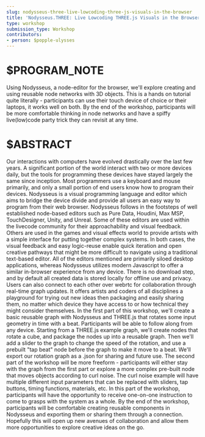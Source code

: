 ```yaml
---
slug: nodysseus-three-live-lowcoding-three-js-visuals-in-the-browser
title: 'Nodysseus.THREE: Live Lowcoding THREE.js Visuals in the Browser'
type: workshop
submission_type: Workshop
contributors:
- person: $popple-ulysses
---
```


# $PROGRAM_NOTE

Using Nodysseus, a node-editor for the browser, we'll explore creating and using reusable node networks with 3D objects. This is a hands on tutorial quite literally - participants can use their touch device of choice or their laptops, it works well on both. By the end of the workshop, participants will be more comfortable thinking in node networks and have a spiffy live(low)code party trick they can revisit at any time.

# $ABSTRACT

Our interactions with computers have evolved drastically over the last few years. A significant portion of the world interact with two or more devices daily, but the tools for programming these devices have stayed largely the same since inception. Most programmers use a keyboard and mouse primarily, and only a small portion of end users know how to program their devices. Nodysseus is a visual programming language and editor which aims to bridge the device divide and provide all users an easy way to program from their web browser. Nodysseus follows in the footsteps of well established node-based editors such as Pure Data, Houdini, Max MSP, TouchDesigner, Unity, and Unreal. Some of these editors are used within the livecode community for their approachability and visual feedback. Others are used in the games and visual effects world to provide artists with a simple interface for putting together complex systems. In both cases, the visual feedback and easy logic-reuse enable quick iteration and open creative pathways that might be more difficult to navigate using a traditional text-based editor. All of the editors mentioned are primarily siloed desktop applications, whereas Nodysseus utilizes modern Javascript to offer a similar in-browser experience from any device. There is no download step, and by default all created data is stored locally for offline use and privacy. Users can also connect to each other over webrtc for collaboration through real-time graph updates. It offers artists and coders of all disciplines a playground for trying out new ideas then packaging and easily sharing them, no matter which device they have access to or how technical they might consider themselves. In the first part of this workshop, we'll create a basic reusable graph with Nodysseus and THREE.js that rotates some input geometry in time with a beat. Participants will be able to follow along from any device. Starting from a THREE.js example graph, we'll create nodes that rotate a cube, and package the nodes up into a reusable graph. Then we'll add a slider to the graph to change the speed of the rotation, and use a prebuilt "tap beat" node before the graph to make it move to a beat. We'll export our rotation graph as a .json for sharing and future use. The second part of the workshop will be more freeform - participants will either stay with the graph from the first part or explore a more complex pre-built node that moves objects according to curl noise. The curl noise example will have multiple different input parameters that can be replaced with sliders, tap buttons, timing functions, materials, etc. In this part of the workshop, participants will have the opportunity to receive one-on-one instruction to come to grasps with the system as a whole. By the end of the workshop, participants will be comfortable creating reusable components in Nodysseus and exporting them or sharing them through a connection. Hopefully this will open up new avenues of collaboration and allow them more opportunities to explore creative ideas on the go.